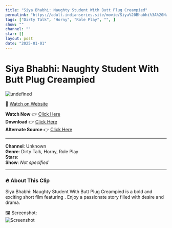 ```yaml
---
title: "Siya Bhabhi: Naughty Student With Butt Plug Creampied"
permalink: "https://adult.indianseries.site/movie/Siya%20Bhabhi%3A%20Naughty%20Student%20With%20Butt%20Plug%20Creampied"
tags: ["Dirty Talk", "Horny", "Role Play", "", ]
show: ""
channel: ""
star: []
layout: post
date: "2025-01-01"
---
```


# Siya Bhabhi: Naughty Student With Butt Plug Creampied

![undefined](https://desisins.com/wp-content/uploads/2024/09/Naughty-Student-With-Butt-Plug-Creampied-DesiSins.com_.jpg)

🔗 [Watch on Website](https://adult.indianseries.site/movie/Siya%20Bhabhi%3A%20Naughty%20Student%20With%20Butt%20Plug%20Creampied)

**Watch Now** 👉 [Click Here](https://adult.indianseries.site/movie/Siya%20Bhabhi%3A%20Naughty%20Student%20With%20Butt%20Plug%20Creampied)  
**Download** 👉 [Click Here](https://adult.indianseries.site/movie/Siya%20Bhabhi%3A%20Naughty%20Student%20With%20Butt%20Plug%20Creampied)  
**Alternate Source** 👉 [Click Here](https://adult.indianseries.site/movie/Siya%20Bhabhi%3A%20Naughty%20Student%20With%20Butt%20Plug%20Creampied)

---

**Channel**: Unknown  
**Genre**: Dirty Talk, Horny, Role Play  
**Stars**:   
**Show**: *Not specified*

---

### 🔥 About This Clip

Siya Bhabhi: Naughty Student With Butt Plug Creampied is a bold and exciting short film featuring . Enjoy a passionate story filled with desire and drama.
 
🖼️ Screenshot:  
![Screenshot](https://desisins.com/wp-content/uploads/2024/09/Naughty-Student-With-Butt-Plug-Creampied-DesiSins.com_.jpg)
